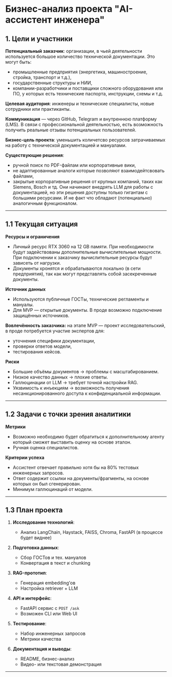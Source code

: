# Бизнес-анализ проекта "AI-ассистент инженера"

## 1. Цели и участники

**Потенциальный заказчик**:
организации, в чьей деятельности используется большое количество технической документации. Это могут быть:
- промышленные предприятия (энергетика, машиностроение, стройка, транспорт и т.д.),
- государственные структуры и НИИ,
- компании-разработчики и поставщики сложного оборудования или ПО, у которых есть технические паспорта, инструкции, схемы и т.д.

**Целевая аудитория**: инженеры и технические специалисты, новые сотрудники или практиканты.
 
**Коммуникация** — через GitHub, Telegram и внутреннюю платформу (LMS). В связи с профессиональной деятельностью, есть возможность получить реальные отзывы потенциальных пользователей.

**Бизнес-цель проекта**: уменьшить количетсво ресурсов затрачиваемых на работу с технической документацией и мануалами.  

**Существующие решения**:
- ручной поиск по PDF-файлам или корпоративные вики,
- не адаптированные аналоги которые позволяют взаимодейтсвовать файлами,
- закрытые корпоративные решения от крупных компаний, таких как Siemens, Bosch и тд. Они начинают внедрять LLM для работы с документацией, но эти решения доступны только гигантам с большими ресурсами. И не факт что обладают (потенциально) аналогичным функционалом.

---

## 1.1 Текущая ситуация

**Ресурсы и ограничения**
- Личный ресурс RTX 3060 на 12 GB памяти. При необходимости будут задействованы дополнительные вычислительные мощности.
При подключении к заказчику вычислительные ресурсы будут зависеть от нагрузки.
- Документы хронятся и обрабатываются локально (в сети предприятия), так как могут представлять собой засекреченные документы.

**Источник данных**
- Используются публичные ГОСТы, технические регламенты и мануалы.
- Для MVP — открытые документы. В проде возможно подключение защищённых источников.

**Вовлечённость заказчика:**
на этапе MVP — проект исследовательский, в проде потребуется участие экспертов для:
- уточнения специфики документации,
- проверки ответов модели,
- тестирования кейсов.

**Риски**
- Большие объёмы документов → проблемы с масштабированием.
- Низкое качество данных → плохие ответы.
- Галлюцинации от LLM → требует точной настройки RAG.
- Уязвимость к инъекциям → возможность получения несанкционированного доступа к конфиденциальной информации.

---

## 1.2 Задачи с точки зрения аналитики


**Метрики**
- Возможно необходимо будет обратиться к дополнительному агенту который сможет выставить оценку на основе эталон.
- Ручная оценка специалистов.

**Критерии успеха**
- Ассистент отвечает правильно хотя бы на 80% тестовых инженерных запросов.
- Ответ содержит ссылки на документы/фрагменты, на основе которых он был сгенерирован.
- Минимум галлюцинаций от модели.


---

## 1.3 План проекта

1. **Исследование технологий**:
   - Анализ LangChain, Haystack, FAISS, Chroma, FastAPI (в процессе будет виднее) 

2. **Подготовка данных**:
   - Сбор ГОСТов и тех. мануалов
   - Конвертация в текст и chunking

3. **RAG-прототип**:
   - Генерация embedding’ов
   - Настройка retriever + LLM

4. **API и интерфейс**:
   - FastAPI сервис с `POST /ask`
   - Возможен CLI или Web UI

5. **Тестирование**:
   - Набор инженерных запросов
   - Метрики качества

6. **Документация и выводы**:
   - README, бизнес-анализ
   - Видео- или текстовая демонстрация

---
